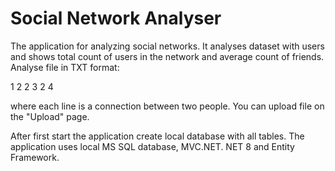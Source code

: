 # Social Network Analyser

The application for analyzing social networks. It analyses dataset with users and shows total count of users in the network and average count of friends.
Analyse file in TXT format:

1 2
2 3
2 4

where each line is a connection between two people. You can upload file on the "Upload" page.

After first start the application create local database with all tables. The application uses local MS SQL database, MVC.NET. NET 8 and Entity Framework.
